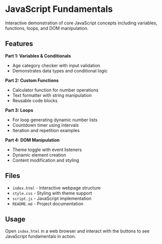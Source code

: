 # JavaScript Fundamentals

Interactive demonstration of core JavaScript concepts including variables, functions, loops, and DOM manipulation.

## Features

**Part 1: Variables & Conditionals**
- Age category checker with input validation
- Demonstrates data types and conditional logic

**Part 2: Custom Functions**
- Calculator function for number operations
- Text formatter with string manipulation
- Reusable code blocks

**Part 3: Loops**
- For loop generating dynamic number lists
- Countdown timer using intervals
- Iteration and repetition examples

**Part 4: DOM Manipulation**
- Theme toggle with event listeners
- Dynamic element creation
- Content modification and styling

## Files

- `index.html` - Interactive webpage structure
- `style.css` - Styling with theme support
- `script.js` - JavaScript implementation
- `README.md` - Project documentation

## Usage

Open `index.html` in a web browser and interact with the buttons to see JavaScript fundamentals in action.

